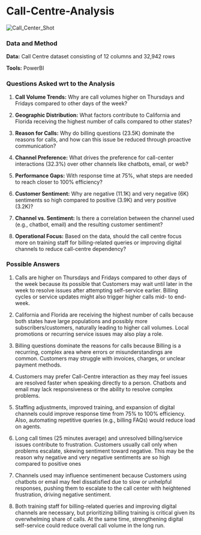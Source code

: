 # Call-Centre-Analysis

![Call_Center_Shot](https://github.com/user-attachments/assets/dad26663-00e5-4c0f-8120-5fdf1405b8a0)



### Data and Method
**Data:** Call Centre dataset consisting of 12 columns and 32,942 rows

**Tools:** PowerBI



### Questions Asked wrt to the Analysis

1. **Call Volume Trends:** Why are call volumes higher on Thursdays and Fridays compared to other days of the week?
   
2. **Geographic Distribution:** What factors contribute to California and Florida receiving the highest number of calls compared to other states?
   
3. **Reason for Calls:** Why do billing questions (23.5K) dominate the reasons for calls, and how can this issue be reduced through proactive communication?
   
4. **Channel Preference:** What drives the preference for call-center interactions (32.3%) over other channels like chatbots, email, or web?
   
5. **Performance Gaps:** With response time at 75%, what steps are needed to reach closer to 100% efficiency?
    
6. **Customer Sentiment:** Why are negative (11.1K) and very negative (6K) sentiments so high compared to positive (3.9K) and very positive (3.2K)?
    
7. **Channel vs. Sentiment:** Is there a correlation between the channel used (e.g., chatbot, email) and the resulting customer sentiment?
    
8. **Operational Focus:** Based on the data, should the call centre focus more on training staff for billing-related queries or improving digital channels to reduce call-centre dependency?



### Possible Answers

1. Calls are higher on Thursdays and Fridays compared to other days of the week because its possible that Customers may wait until later in the week to resolve issues after attempting self-service earlier. Billing cycles or service updates might also trigger higher calls mid- to end-week.

2. California and Florida are receiving the highest number of calls because both states have large populations and possibly more subscribers/customers, naturally leading to higher call volumes. Local promotions or recurring service issues may also play a role.

3. Billing questions dominate the reasons for calls because Billing is a recurring, complex area where errors or misunderstandings are common. Customers may struggle with invoices, charges, or unclear payment methods.

4. Customers may prefer Call-Centre interaction as they may feel issues are resolved faster when speaking directly to a person. Chatbots and email may lack responsiveness or the ability to resolve complex problems.

5. Staffing adjustments, improved training, and expansion of digital channels could improve response time from 75% to 100% efficiency. Also, automating repetitive queries (e.g., billing FAQs) would reduce load on agents.

6. Long call times (25 minutes average) and unresolved billing/service issues contribute to frustration. Customers usually call only when problems escalate, skewing sentiment toward negative. This may be the reason why negative and very negative sentiments are so high compared to positive ones

7. Channels used may influence sentimenent because Customers using chatbots or email may feel dissatisfied due to slow or unhelpful responses, pushing them to escalate to the call center with heightened frustration, driving negative sentiment.

8. Both training staff for billing-related queries and improving digital channels are necessary, but prioritizing billing training is critical given its overwhelming share of calls. At the same time, strengthening digital self-service could reduce overall call volume in the long run.
